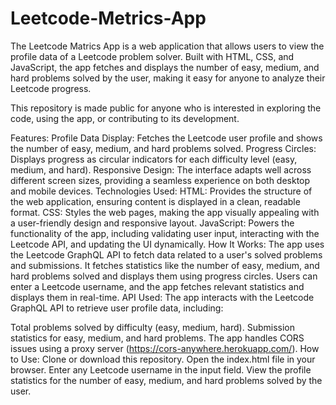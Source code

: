 # Leetcode-Metrics-App
The Leetcode Matrics App is a web application that allows users to view the profile data of a Leetcode problem solver. Built with HTML, CSS, and JavaScript, the app fetches and displays the number of easy, medium, and hard problems solved by the user, making it easy for anyone to analyze their Leetcode progress.

This repository is made public for anyone who is interested in exploring the code, using the app, or contributing to its development.

Features:
Profile Data Display: Fetches the Leetcode user profile and shows the number of easy, medium, and hard problems solved.
Progress Circles: Displays progress as circular indicators for each difficulty level (easy, medium, and hard).
Responsive Design: The interface adapts well across different screen sizes, providing a seamless experience on both desktop and mobile devices.
Technologies Used:
HTML: Provides the structure of the web application, ensuring content is displayed in a clean, readable format.
CSS: Styles the web pages, making the app visually appealing with a user-friendly design and responsive layout.
JavaScript: Powers the functionality of the app, including validating user input, interacting with the Leetcode API, and updating the UI dynamically.
How It Works:
The app uses the Leetcode GraphQL API to fetch data related to a user's solved problems and submissions.
It fetches statistics like the number of easy, medium, and hard problems solved and displays them using progress circles.
Users can enter a Leetcode username, and the app fetches relevant statistics and displays them in real-time.
API Used:
The app interacts with the Leetcode GraphQL API to retrieve user profile data, including:

Total problems solved by difficulty (easy, medium, hard).
Submission statistics for easy, medium, and hard problems.
The app handles CORS issues using a proxy server (https://cors-anywhere.herokuapp.com/).
How to Use:
Clone or download this repository.
Open the index.html file in your browser.
Enter any Leetcode username in the input field.
View the profile statistics for the number of easy, medium, and hard problems solved by the user.
